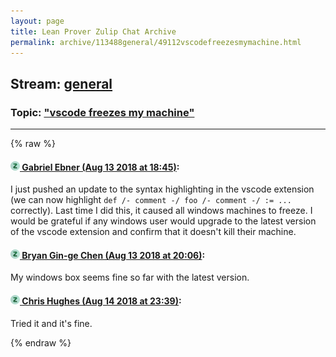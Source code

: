 ```yaml
---
layout: page
title: Lean Prover Zulip Chat Archive 
permalink: archive/113488general/49112vscodefreezesmymachine.html
---
```


## Stream: [general](index.html)
### Topic: ["vscode freezes my machine"](49112vscodefreezesmymachine.html)

---


{% raw %}
#### [![Click to go to Zulip](../../assets/img/zulip2.png) Gabriel Ebner (Aug 13 2018 at 18:45)](https://leanprover.zulipchat.com/#narrow/stream/113488-general/topic/%22vscode%20freezes%20my%20machine%22/near/132058375):
I just pushed an update to the syntax highlighting in the vscode extension (we can now highlight `def /- comment -/ foo /- comment -/ := ...` correctly).  Last time I did this, it caused all windows machines to freeze.  I would be grateful if any windows user would upgrade to the latest version of the vscode extension and confirm that it doesn't kill their machine.

#### [![Click to go to Zulip](../../assets/img/zulip2.png) Bryan Gin-ge Chen (Aug 13 2018 at 20:06)](https://leanprover.zulipchat.com/#narrow/stream/113488-general/topic/%22vscode%20freezes%20my%20machine%22/near/132062433):
My windows box seems fine so far with the latest version.

#### [![Click to go to Zulip](../../assets/img/zulip2.png) Chris Hughes (Aug 14 2018 at 23:39)](https://leanprover.zulipchat.com/#narrow/stream/113488-general/topic/%22vscode%20freezes%20my%20machine%22/near/132138469):
Tried it and it's fine.


{% endraw %}

